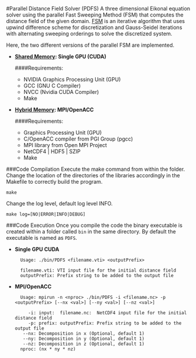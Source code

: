 #Parallel Distance Field Solver (PDFS)
A three dimensional Eikonal equation solver using the parallel Fast Sweeping Method (FSM) that computes the distance field of the given domain. [FSM](http://www.math.uci.edu/~zhao/homepage/research_files/FSM.pdf) is an iterative algorithm that uses upwind difference scheme for discretization and Gauss-Seidel iterations with alternating sweeping orderings to solve the discretized system.

Here, the two different versions of the parallel FSM are implemented.
* **[Shared Memory](http://www.sciencedirect.com/science/article/pii/S002199911200722X): Single GPU (CUDA)**

   ####Requirements:
   * NVIDIA Graphics Processing Unit (GPU)
   * GCC (GNU C Compiler)
   * NVCC (Nvidia CUDA Compiler)
   * Make
   
* **[Hybrid Memory](README.md): MPI/OpenACC**

  ####Requirements:
  * Graphics Processing Unit (GPU)
  * C/OpenACC compiler from PGI Group (pgcc)
  * MPI library from Open MPI Project
  * NetCDF4 | HDF5 | SZIP
  * Make
  
###Code Compilation
Execute the make command from within the folder. Change the location of the directories of the libraries accordingly in the Makefile to correctly build the program.
    
    make
Change the log level, default log level INFO.
    
    make log=[NO|ERROR|INFO|DEBUG]
    
###Code Execution
Once you compile the code the binary executable is created within a folder called `bin` in the same directory. By default the executable is named as `PDFS`.
* **Single GPU CUDA**

        Usage: ./bin/PDFS <filename.vti> <outputPrefix>
        
        filename.vti: VTI input file for the initial distance field
        outputPrefix: Prefix string to be added to the output file
* **MPI/OpenACC**

        Usage: mpirun -n <nproc> ./bin/PDFS -i <filename.nc> -p <outputPrefix> [--nx <val>] [--ny <val>] [--nz <val>]
        
           -i: input:  filename.nc:  NetCDF4 input file for the initial distance field
           -p: prefix: outputPrefix: Prefix string to be added to the output file
         --nx: Decomposition in x (Optional, default 1)
         --ny: Decomposition in y (Optional, default 1)
         --nz: Decomposition in z (Optional, default 1)
        nproc: (nx * ny * nz)
   
